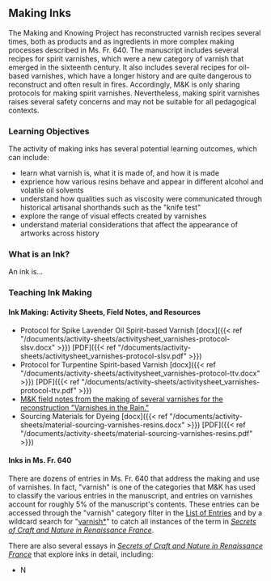 ## Making Inks

The Making and Knowing Project has reconstructed varnish recipes several times, both as products and as ingredients in more complex making processes described in Ms. Fr. 640. The manuscript includes several recipes for spirit varnishes, which were a new category of varnish that emerged in the sixteenth century. It also includes several recipes for oil-based varnishes, which have a longer history and are quite dangerous to reconstruct and often result in fires. Accordingly, M&K is only sharing protocols for making spirit varnishes. Nevertheless, making spirit varnishes raises several safety concerns and may not be suitable for all pedagogical contexts.


### Learning Objectives
The activity of making inks has several potential learning outcomes, which can include:
- learn what varnish is, what it is made of, and how it is made
- exprience how various resins behave and appear in different alcohol and volatile oil solvents
- understand how qualities such as viscosity were communicated through historical artisanal shorthands such as the "knife test"
- explore the range of visual effects created by varnishes 
- understand material considerations that affect the appearance of artworks across history


### What is an Ink?
An ink is...


### Teaching Ink Making

#### Ink Making: Activity Sheets, Field Notes, and Resources
- Protocol for Spike Lavender Oil Spirit-based Varnish [docx]({{< ref "/documents/activity-sheets/activitysheet_varnishes-protocol-slsv.docx" >}}) [PDF]({{< ref "/documents/activity-sheets/activitysheet_varnishes-protocol-slsv.pdf" >}})
- Protocol for Turpentine Spirit-based Varnish [docx]({{< ref "/documents/activity-sheets/activitysheet_varnishes-protocol-ttv.docx" >}}) [PDF]({{< ref "/documents/activity-sheets/activitysheet_varnishes-protocol-ttv.pdf" >}})
- [M&K field notes from the making of several varnishes for the reconstruction "Varnishes in the Rain."](https://fieldnotes.makingandknowing.org/pre-2018-Fall/sp18_rosenkranz-uchacz_naomi-tianna_varnishes-in-the-rain/sp18_rosenkranz-uchacz_naomi-tianna_varnishes-rain-2/sp18_rosenkranz-uchacz_naomi-tianna_varnishes-rain-2-varnish-making-application.html)
- Sourcing Materials for Dyeing [docx]({{< ref "/documents/activity-sheets/material-sourcing-varnishes-resins.docx" >}}) [PDF]({{< ref "/documents/activity-sheets/material-sourcing-varnishes-resins.pdf" >}})

#### Inks in Ms. Fr. 640
There are dozens of entries in Ms. Fr. 640 that address the making and use of varnishes. In fact, "varnish" is one of the categories that M&K has used to classify the various entries in the manuscript, and entries on varnishes account for roughly 5% of the manuscript's contents. These entries can be accessed through the "varnish" category filter in the [List of Entries](https://edition640.makingandknowing.org/#/entries) and by a wildcard search for "[varnish\*](https://edition640.makingandknowing.org/#/search?q=varnish*)" to catch all instances of the term in [_Secrets of Craft and Nature in Renaissance France_](https://edition640.makingandknowing.org/#/).


There are also several essays in [_Secrets of Craft and Nature in Renaissance France_](https://edition640.makingandknowing.org/#/) that explore inks in detail, including:
- N
